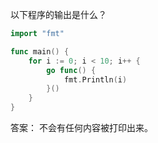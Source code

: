 以下程序的输出是什么？
```go
import "fmt"

func main() {
	for i := 0; i < 10; i++ {
		go func() {
			fmt.Println(i)
		}()
	}
}
```

答案：
不会有任何内容被打印出来。